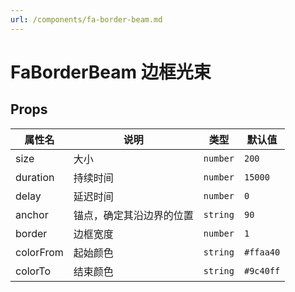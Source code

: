 ```yaml
---
url: /components/fa-border-beam.md
---
```

# FaBorderBeam 边框光束 &#x20;

## Props

| 属性名    | 说明                     | 类型     | 默认值    |
| --------- | ------------------------ | -------- | --------- |
| size      | 大小                     | `number` | `200`     |
| duration  | 持续时间                 | `number` | `15000`   |
| delay     | 延迟时间                 | `number` | `0`       |
| anchor    | 锚点，确定其沿边界的位置 | `string` | `90`      |
| border    | 边框宽度                 | `number` | `1`       |
| colorFrom | 起始颜色                 | `string` | `#ffaa40` |
| colorTo   | 结束颜色                 | `string` | `#9c40ff` |
